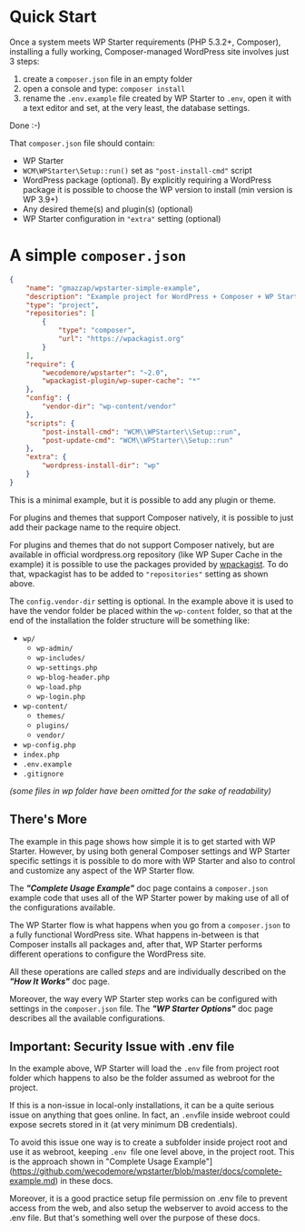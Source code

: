 <!--
currentMenu: quickstart
title: Quick Start
-->
# Quick Start

Once a system meets WP Starter requirements (PHP 5.3.2+, Composer), installing a fully working, Composer-managed WordPress site involves just 3 steps:

 1. create a `composer.json` file in an empty folder
 2. open a console and type: `composer install`
 3. rename the `.env.example` file created by WP Starter to `.env`, open it with a text editor and set, at the very least, the database settings.

Done :-)

That `composer.json` file should contain:

 - WP Starter
 - `WCM\WPStarter\Setup::run()` set as `"post-install-cmd"` script
 - WordPress package (optional). By explicitly requiring a WordPress package it is possible to choose the WP version to install (min version is WP 3.9+)
 - Any desired theme(s) and plugin(s) (optional)
 - WP Starter configuration in `"extra"` setting (optional)

# A simple `composer.json`

```json
{
    "name": "gmazzap/wpstarter-simple-example",
    "description": "Example project for WordPress + Composer + WP Starter",
    "type": "project",
    "repositories": [
        {
            "type": "composer",
            "url": "https://wpackagist.org"
        }
    ],
    "require": {
        "wecodemore/wpstarter": "~2.0",
        "wpackagist-plugin/wp-super-cache": "*"
    },
    "config": {
        "vendor-dir": "wp-content/vendor"
    },
    "scripts": {
        "post-install-cmd": "WCM\\WPStarter\\Setup::run",
        "post-update-cmd": "WCM\\WPStarter\\Setup::run"
    },
    "extra": {
        "wordpress-install-dir": "wp"
    }
}
```

This is a minimal example, but it is possible to add any plugin or theme.

For plugins and themes that support Composer natively, it is possible to just add their package name to the require object.

For plugins and themes that do not support Composer natively, but are available in official wordpress.org repository (like WP Super Cache in the example) it is possible to use the packages provided by [wpackagist](https://wpackagist.org). To do that, wpackagist has to be added to `"repositories"` setting as shown above.

The `config.vendor-dir` setting is optional. In the example above it is used to have the vendor folder be placed within the `wp-content` folder, so that at the end of the installation the folder structure will be something like:


  - `wp/`
    - `wp-admin/`
    - `wp-includes/`
    - `wp-settings.php`
    - `wp-blog-header.php`
    - `wp-load.php`
    - `wp-login.php`
  - `wp-content/`
    - `themes/`
    - `plugins/`
    - `vendor/`
  - `wp-config.php`
  - `index.php`
  - `.env.example`
  - `.gitignore`

*(some files in wp folder have been omitted for the sake of readability)*



## There's More

The example in this page shows how simple it is to get started with WP Starter. However, by using both general Composer settings and WP Starter specific settings it is possible to do more with WP Starter and also to control and customize any aspect of the WP Starter flow.

The ***"Complete Usage Example"*** doc page contains a `composer.json` example code that uses all of the WP Starter power by making use of all of the configurations available.

The WP Starter flow is what happens when you go from a `composer.json` to a fully functional WordPress site. What happens in-between is that Composer installs all packages and, after that, WP Starter performs different operations to configure the WordPress site.

All these operations are called *steps* and are individually described on the ***"How It Works"*** doc page.

Moreover, the way every WP Starter step works can be configured with settings in the `composer.json` file. The ***"WP Starter Options"*** doc page describes all the available configurations.



## Important: Security Issue with .env file

In the example above, WP Starter will load the `.env` file from project root folder which happens to also be the folder assumed as webroot for the project.

If this is a non-issue in local-only installations, it can be a quite serious issue on anything that goes online. In fact, an `.env`file inside webroot could expose secrets stored in it (at very minimum DB credentials).

To avoid this issue one way is to create a subfolder inside project root and use it as webroot, keeping `.env `file one level above, in the project root. This is the approach shown in "Complete Usage Example"](https://github.com/wecodemore/wpstarter/blob/master/docs/complete-example.md) in these docs.

Moreover, it is a good practice setup file permission on .env file to prevent access from the web, and also setup the webserver to avoid access to the .env file. But that's something well over the purpose of these docs.